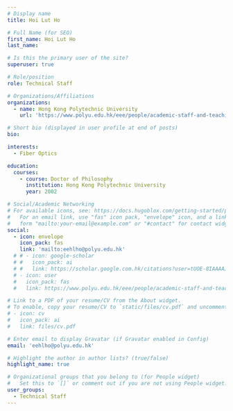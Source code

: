 ```yaml
---
# Display name
title: Hoi Lut Ho

# Full Name (for SEO)
first_name: Hoi Lut Ho
last_name:

# Is this the primary user of the site?
superuser: true

# Role/position
role: Technical Staff

# Organizations/Affiliations
organizations:
  - name: Hong Kong Polytechnic University
    url: 'https://www.polyu.edu.hk/eee/people/academic-staff-and-teaching-staff/prof-jin-wei/'

# Short bio (displayed in user profile at end of posts)
bio: 

interests:
  - Fiber Optics

education:
  courses:
    - course: Doctor of Philosophy
      institution: Hong Kong Polytechnic University
      year: 2002

# Social/Academic Networking
# For available icons, see: https://docs.hugoblox.com/getting-started/page-builder/#icons
#   For an email link, use "fas" icon pack, "envelope" icon, and a link in the
#   form "mailto:your-email@example.com" or "#contact" for contact widget.
social:
  - icon: envelope
    icon_pack: fas
    link: 'mailto:eehlho@polyu.edu.hk'
  # # - icon: google-scholar
  # #   icon_pack: ai
  # #   link: https://scholar.google.com.hk/citations?user=tUOE-8IAAAAJ
  # - icon: user
  #   icon_pack: fas
  #   link: https://www.polyu.edu.hk/eee/people/academic-staff-and-teaching-staff/dr-bao-haihong/

# Link to a PDF of your resume/CV from the About widget.
# To enable, copy your resume/CV to `static/files/cv.pdf` and uncomment the lines below.
# - icon: cv
#   icon_pack: ai
#   link: files/cv.pdf

# Enter email to display Gravatar (if Gravatar enabled in Config)
email: 'eehlho@polyu.edu.hk'

# Highlight the author in author lists? (true/false)
highlight_name: true

# Organizational groups that you belong to (for People widget)
#   Set this to `[]` or comment out if you are not using People widget.
user_groups:
  - Technical Staff
---
```

